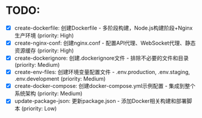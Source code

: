 # TODO:

- [x] create-dockerfile: 创建Dockerfile - 多阶段构建，Node.js构建阶段+Nginx生产环境 (priority: High)
- [x] create-nginx-conf: 创建nginx.conf - 配置API代理、WebSocket代理、静态资源缓存 (priority: High)
- [x] create-dockerignore: 创建.dockerignore文件 - 排除不必要的文件和目录 (priority: Medium)
- [x] create-env-files: 创建环境变量配置文件 - .env.production, .env.staging, .env.development (priority: Medium)
- [x] create-docker-compose: 创建docker-compose.yml示例配置 - 集成到整个系统架构 (priority: Medium)
- [x] update-package-json: 更新package.json - 添加Docker相关构建和部署脚本 (priority: Low)
